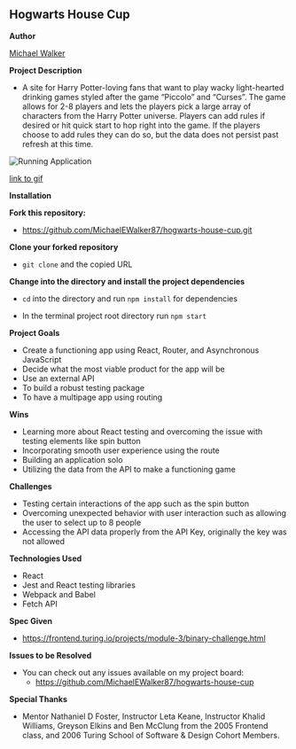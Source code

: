 ## Hogwarts House Cup

**Author**

[Michael Walker](https://github.com/MichaelEWalker87)

**Project Description**

* A site for Harry Potter-loving fans that want to play wacky light-hearted drinking games styled after the game “Piccolo” and “Curses”. The game allows for 2-8 players and lets the players pick a large array of characters from the Harry Potter universe. Players can add rules if desired or hit quick start to hop right into the game. If the players choose to add rules they can do so, but the data does not persist past refresh at this time.   

![Running Application](http://www.giphy.com/gifs/3NmHQBHdslhaA2eqaz)


[link to gif](http://www.giphy.com/gifs/3NmHQBHdslhaA2eqaz)

**Installation**

**Fork this repository:**

* https://github.com/MichaelEWalker87/hogwarts-house-cup.git

**Clone your forked repository**

* `git clone` and the copied URL

**Change into the directory and install the project dependencies**

* `cd` into the directory and run `npm install` for dependencies

* In the terminal project root directory run `npm start`

**Project Goals**

* Create a functioning app using React, Router, and Asynchronous JavaScript
* Decide what the most viable product for the app will be
* Use an external API 
* To build a robust testing package 
* To have a multipage app using routing

**Wins**

* Learning  more about React testing and overcoming the issue with testing elements like spin button
* Incorporating smooth user experience using the route 
* Building an application solo 
* Utilizing the data from the API to make a functioning game


**Challenges**

* Testing certain interactions of the app such as the spin button 
* Overcoming unexpected behavior with user interaction such as allowing the user to select up to 8 people  
* Accessing the API data properly from the API Key, originally the key was not allowed 

**Technologies Used**

* React
* Jest and React testing libraries
* Webpack and Babel
* Fetch API

**Spec Given**
* https://frontend.turing.io/projects/module-3/binary-challenge.html

**Issues to be Resolved**

* You can check out any issues available on my project board:
  * https://github.com/MichaelEWalker87/hogwarts-house-cup

**Special Thanks**
* Mentor Nathaniel D Foster, Instructor Leta Keane, Instructor Khalid Williams, Greyson Elkins and Ben McClung from the 2005 Frontend class,  and 2006 Turing School of Software & Design Cohort Members.
